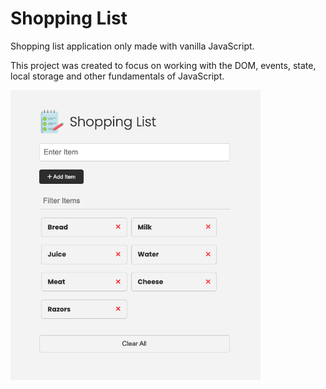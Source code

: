# Shopping List

Shopping list application only made with vanilla JavaScript.

This project was created to focus on working with the DOM, events, state, local storage and other fundamentals of JavaScript.

<img src="images/screen.png" width="400">
